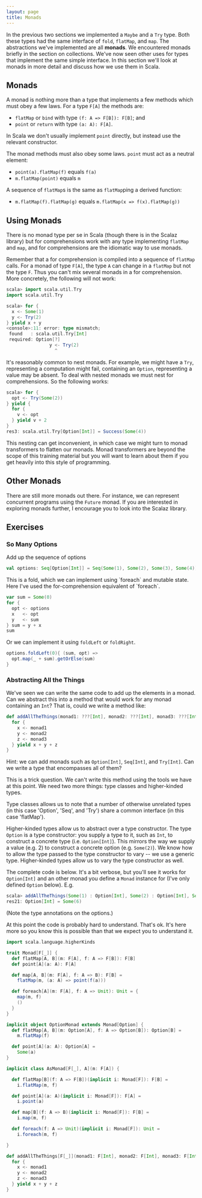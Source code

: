 ```yaml
---
layout: page
title: Monads
---
```


In the previous two sections we implemented a `Maybe` and a `Try` type. Both these types had the same interface of `fold`, `flatMap`, and `map`. The abstractions we've implemented are all **monads**. We encountered monads briefly in the section on collections. We've now seen other uses for types that implement the same simple interface. In this section we'll look at monads in more detail and discuss how we use them in Scala.

## Monads

A monad is nothing more than a type that implements a few methods which must obey a few laws. For a type `F[A]` the methods are:

* `flatMap` or `bind` with type `(f: A => F[B]): F[B]`; and
* `point` or `return` with type `(a: A): F[A]`.

In Scala we don't usually implement `point` directly, but instead use the relevant constructor.

The monad methods must also obey some laws. `point` must act as a neutral element:

* `point(a).flatMap(f)` equals `f(a)`
* `m.flatMap(point)` equals `m`

A sequence of `flatMap`s is the same as `flatMap`ping a derived function:

* `m.flatMap(f).flatMap(g)` equals `m.flatMap(x => f(x).flatMap(g))`

## Using Monads

There is no monad type per se in Scala (though there is in the Scalaz library) but for comprehensions work with any type implementing `flatMap` and `map`, and for comprehensions are the idiomatic way to use monads.

Remember that a for comprehension is compiled into a sequence of `flatMap` calls. For a monad of type `F[A]`, the type `A` can change in a `flatMap` but not the type `F`. Thus you can't mix several monads in a for comprehension. More concretely, the following will not work:

~~~ scala
scala> import scala.util.Try
import scala.util.Try

scala> for {
  x <- Some(1)
  y <- Try(2)
} yield x + y
<console>:11: error: type mismatch;
 found   : scala.util.Try[Int]
 required: Option[?]
                y <- Try(2)
                  ^
~~~

It's reasonably common to nest monads. For example, we might have a `Try`, representing a computation might fail, containing an `Option`, representing a value may be absent. To deal with nested monads we must nest for comprehensions. So the following works:

~~~ scala
scala> for {
  opt <- Try(Some(2))
} yield {
  for {
    v <- opt
  } yield v + 2
}
res3: scala.util.Try[Option[Int]] = Success(Some(4))
~~~

This nesting can get inconvenient, in which case we might turn to monad transformers to flatten our monads. Monad transformers are beyond the scope of this training material but you will want to learn about them if you get heavily into this style of programming.

## Other Monads

There are still more monads out there. For instance, we can represent concurrent programs using the `Future` monad. If you are interested in exploring monads further, I encourage you to look into the Scalaz library.

## Exercises

### So Many Options

Add up the sequence of options

~~~ scala
val options: Seq[Option[Int]] = Seq(Some(1), Some(2), Some(3), Some(4))
~~~

<div class="solution">
This is a fold, which we can implement using `foreach` and mutable state. Here I've used the for-comprehension equivalent of `foreach`.

~~~ scala
var sum = Some(0)
for {
  opt <- options
  x   <- opt
  y   <- sum
} sum = y + x
sum
~~~

Or we can implement it using `foldLeft` or `foldRight`.

~~~ scala
options.foldLeft(0){ (sum, opt) =>
  opt.map(_ + sum).getOrElse(sum)
}
~~~
</div>

### Abstracting All the Things

We've seen we can write the same code to add up the elements in a monad. Can we abstract this into a method that would work for any monad containing an `Int`? That is, could we write a method like:

~~~ scala
def addAllTheThings(monad1: ???[Int], monad2: ???[Int], monad3: ???[Int]): ???[Int] = {
  for {
    x <- monad1
    y <- monad2
    z <- monad3
  } yield x + y + z
}
~~~
Hint: we can add monads such as `Option[Int]`, `Seq[Int]`, and `Try[Int]`. Can we write a type that encompasses all of them?

<div class="solution">
This is a trick question. We can't write this method using the tools we have at this point. We need two more things: type classes and higher-kinded types.

Type classes allows us to note that a number of otherwise unrelated types (in this case 'Option', 'Seq', and 'Try') share a common interface (in this case 'flatMap').

Higher-kinded types allow us to abstract over a type constructor. The type `Option` is a type constructor: you supply a type to it, such as `Int`, to construct a concrete type (i.e. `Option[Int]`). This mirrors the way we supply a value (e.g. 2) to construct a concrete option (e.g. `Some(2)`). We know how to allow the type passed to the type constructor to vary -- we use a generic type. Higher-kinded types allow us to vary the type constructor as well.

The complete code is below. It's a bit verbose, but you'll see it works for `Option[Int]` and an other monad you define a `Monad` instance for (I've only defined `Option` below). E.g.

~~~ scala
scala> addAllTheThings(Some(1) : Option[Int], Some(2) : Option[Int], Some(3) : Option[Int])
res21: Option[Int] = Some(6)
~~~

(Note the type annotations on the options.)

At this point the code is probably hard to understand. That's ok. It's here more so you know this is possible than that we expect you to understand it.

~~~ scala
import scala.language.higherKinds

trait Monad[F[_]] {
  def flatMap[A, B](m: F[A], f: A => F[B]): F[B]
  def point[A](a: A): F[A]

  def map[A, B](m: F[A], f: A => B): F[B] =
    flatMap(m, (a: A) => point(f(a)))

  def foreach[A](m: F[A], f: A => Unit): Unit = {
    map(m, f)
    ()
  }
}

implicit object OptionMonad extends Monad[Option] {
  def flatMap[A, B](m: Option[A], f: A => Option[B]): Option[B] =
    m.flatMap(f)

  def point[A](a: A): Option[A] =
    Some(a)
}

implicit class AsMonad[F[_], A](m: F[A]) {

  def flatMap[B](f: A => F[B])(implicit i: Monad[F]): F[B] =
    i.flatMap(m, f)

  def point[A](a: A)(implicit i: Monad[F]): F[A] =
    i.point(a)

  def map[B](f: A => B)(implicit i: Monad[F]): F[B] =
    i.map(m, f)

  def foreach(f: A => Unit)(implicit i: Monad[F]): Unit =
    i.foreach(m, f)

}

def addAllTheThings[F[_]](monad1: F[Int], monad2: F[Int], monad3: F[Int])(implicit i: Monad[F]): F[Int] = {
  for {
    x <- monad1
    y <- monad2
    z <- monad3
  } yield x + y + z
}
~~~
</div>
